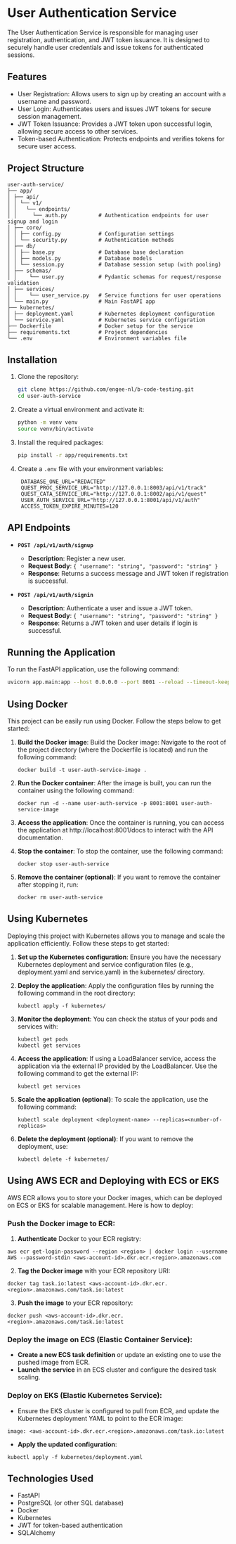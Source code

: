 # User Authentication Service

The User Authentication Service is responsible for managing user registration, authentication, and JWT token issuance. 
It is designed to securely handle user credentials and issue tokens for authenticated sessions.

## Features
- User Registration: Allows users to sign up by creating an account with a username and password.
- User Login: Authenticates users and issues JWT tokens for secure session management.
- JWT Token Issuance: Provides a JWT token upon successful login, allowing secure access to other services.
- Token-based Authentication: Protects endpoints and verifies tokens for secure user access.

## Project Structure
```plaintext 
user-auth-service/ 
├── app/ 
│ ├── api/ 
│ │ └── v1/ 
│ │   └── endpoints/ 
│ │     └── auth.py          # Authentication endpoints for user signup and login 
│ ├── core/ 
│ │ ├── config.py            # Configuration settings 
│ │ └── security.py          # Authentication methods
│ ├── db/
│ │ ├── base.py              # Database base declaration 
│ │ ├── models.py            # Database models 
│ │ └── session.py           # Database session setup (with pooling) 
│ ├── schemas/ 
│ │    └── user.py           # Pydantic schemas for request/response validation 
│ ├── services/ 
│ │    └── user_service.py   # Service functions for user operations 
│ └── main.py                # Main FastAPI app 
├── kubernetes/ 
│ ├── deployment.yaml        # Kubernetes deployment configuration 
│ └── service.yaml           # Kubernetes service configuration 
├── Dockerfile               # Docker setup for the service 
├── requirements.txt         # Project dependencies 
└── .env                     # Environment variables file 
```

## Installation

1. Clone the repository:
   ```bash
   git clone https://github.com/engee-nl/b-code-testing.git
   cd user-auth-service
   ```

2. Create a virtual environment and activate it:
   ```bash
   python -m venv venv
   source venv/bin/activate
   ```

3. Install the required packages:
   ```bash
   pip install -r app/requirements.txt
   ```

4. Create a `.env` file with your environment variables:
   ```plaintext
    DATABASE_ONE_URL="REDACTED"
    QUEST_PROC_SERVICE_URL="http://127.0.0.1:8003/api/v1/track"
    QUEST_CATA_SERVICE_URL="http://127.0.0.1:8002/api/v1/quest"
    USER_AUTH_SERVICE_URL="http://127.0.0.1:8001/api/v1/auth"
    ACCESS_TOKEN_EXPIRE_MINUTES=120
   ```

## API Endpoints

- **`POST /api/v1/auth/signup`**
  - **Description**: Register a new user.
  - **Request Body**: `{ "username": "string", "password": "string" }`
  - **Response**: Returns a success message and JWT token if registration is successful.

- **`POST /api/v1/auth/signin`**
  - **Description**: Authenticate a user and issue a JWT token.
  - **Request Body**: `{ "username": "string", "password": "string" }`
  - **Response**: Returns a JWT token and user details if login is successful.

## Running the Application

To run the FastAPI application, use the following command:

```bash
uvicorn app.main:app --host 0.0.0.0 --port 8001 --reload --timeout-keep-alive 180
```

## Using Docker

This project can be easily run using Docker. Follow the steps below to get started:

1. **Build the Docker image**:
   Build the Docker image: Navigate to the root of the project directory (where the Dockerfile is located) and run the following command:

   ```
   docker build -t user-auth-service-image .
   ```

2. **Run the Docker container**:
   After the image is built, you can run the container using the following command:

   ```
   docker run -d --name user-auth-service -p 8001:8001 user-auth-service-image
   ```

3. **Access the application**:
   Once the container is running, you can access the application at http://localhost:8001/docs to interact with the API documentation.

4. **Stop the container**:
   To stop the container, use the following command:

   ```
   docker stop user-auth-service
   ```

5. **Remove the container (optional)**:
   If you want to remove the container after stopping it, run:

   ```
   docker rm user-auth-service
   ```

## Using Kubernetes

Deploying this project with Kubernetes allows you to manage and scale the application efficiently. Follow these steps to get started:

1. **Set up the Kubernetes configuration**:
   Ensure you have the necessary Kubernetes deployment and service configuration files (e.g., deployment.yaml and service.yaml) in the kubernetes/ directory.

2. **Deploy the application**: 
   Apply the configuration files by running the following command in the root directory:

   ```
   kubectl apply -f kubernetes/
   ```

3. **Monitor the deployment**: 
   You can check the status of your pods and services with:

   ```
   kubectl get pods
   kubectl get services
   ```

4. **Access the application**: 
   If using a LoadBalancer service, access the application via the external IP provided by the LoadBalancer. Use the following command to get the external IP:

   ```
   kubectl get services
   ```

5. **Scale the application (optional)**:
   To scale the application, use the following command:

   ```
   kubectl scale deployment <deployment-name> --replicas=<number-of-replicas>
   ```

6. **Delete the deployment (optional)**:
   If you want to remove the deployment, use:

   ```
   kubectl delete -f kubernetes/
   ```

## Using AWS ECR and Deploying with ECS or EKS
AWS ECR allows you to store your Docker images, which can be deployed on ECS or EKS for scalable management. Here is how to deploy:
### **Push the Docker image to ECR**:
   1. **Authenticate** Docker to your ECR registry:
   ```
   aws ecr get-login-password --region <region> | docker login --username AWS --password-stdin <aws-account-id>.dkr.ecr.<region>.amazonaws.com
   ```
   2. **Tag the Docker image** with your ECR repository URI:
   ```
   docker tag task.io:latest <aws-account-id>.dkr.ecr.<region>.amazonaws.com/task.io:latest
   ```
   3. **Push the image** to your ECR repository:
   ```
   docker push <aws-account-id>.dkr.ecr.<region>.amazonaws.com/task.io:latest
   ```

### **Deploy the image on ECS (Elastic Container Service)**:
   - **Create a new ECS task definition** or update an existing one to use the pushed image from ECR.
   - **Launch the service** in an ECS cluster and configure the desired task scaling.


### **Deploy on EKS (Elastic Kubernetes Service)**:
   - Ensure the EKS cluster is configured to pull from ECR, and update the Kubernetes deployment YAML to point to the ECR image:
   ```
   image: <aws-account-id>.dkr.ecr.<region>.amazonaws.com/task.io:latest
   ```
   - **Apply the updated configuration**:
   ```
   kubectl apply -f kubernetes/deployment.yaml
   ```


## Technologies Used
- FastAPI
- PostgreSQL (or other SQL database)
- Docker
- Kubernetes
- JWT for token-based authentication
- SQLAlchemy